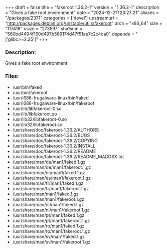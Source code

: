 +++
draft = false
title = "fakeroot 1.36.2-1"
version = "1.36.2-1"
description = "Gives a fake root environment"
date = "2024-12-21T23:27:21"
aliases = "/packages/2371"
categories = ['devel']
upstreamurl = "http://packages.debian.org/unstable/utils/fakeroot"
arch = "x86_64"
size = "117416"
usize = "273597"
sha1sum = "560bd4494f160d497b569174d47f51ae7c2c4ca0"
depends = "['glibc>=2.35']"
+++
### Description: 
Gives a fake root environment

### Files: 
* /usr/bin/faked
* /usr/bin/fakeroot
* /usr/i686-frugalware-linux/bin/faked
* /usr/i686-frugalware-linux/bin/fakeroot
* /usr/lib/libfakeroot-0.so
* /usr/lib/libfakeroot.so
* /usr/lib32/libfakeroot-0.so
* /usr/lib32/libfakeroot.so
* /usr/share/doc/fakeroot-1.36.2/AUTHORS
* /usr/share/doc/fakeroot-1.36.2/BUGS
* /usr/share/doc/fakeroot-1.36.2/COPYING
* /usr/share/doc/fakeroot-1.36.2/INSTALL
* /usr/share/doc/fakeroot-1.36.2/README
* /usr/share/doc/fakeroot-1.36.2/README_MACOSX.txt
* /usr/share/man/de/man1/faked.1.gz
* /usr/share/man/de/man1/fakeroot.1.gz
* /usr/share/man/es/man1/faked.1.gz
* /usr/share/man/es/man1/fakeroot.1.gz
* /usr/share/man/fr/man1/faked.1.gz
* /usr/share/man/fr/man1/fakeroot.1.gz
* /usr/share/man/man1/faked.1.gz
* /usr/share/man/man1/fakeroot.1.gz
* /usr/share/man/nl/man1/faked.1.gz
* /usr/share/man/nl/man1/fakeroot.1.gz
* /usr/share/man/pt/man1/faked.1.gz
* /usr/share/man/pt/man1/fakeroot.1.gz
* /usr/share/man/ro/man1/faked.1.gz
* /usr/share/man/ro/man1/fakeroot.1.gz
* /usr/share/man/sv/man1/faked.1.gz
* /usr/share/man/sv/man1/fakeroot.1.gz
